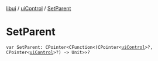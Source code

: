 [libui](../README.md) / [uiControl](README.md) / [SetParent](-set-parent.md)

# SetParent

`var SetParent: CPointer<CFunction<(CPointer<`[`uiControl`](README.md)`>?, CPointer<`[`uiControl`](README.md)`>?) -> Unit>>?`